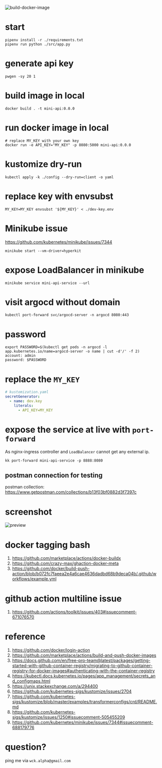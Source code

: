 ![build-docker-image](https://github.com/AlphaWong/mini-api/workflows/build-docker-image/badge.svg)

# start
```console
pipenv install -r ./requirements.txt
pipenv run python ./src/app.py
```

# generate api key
```console
pwgen -sy 20 1
```

# build image in local
```console
docker build . -t mini-api:0.0.0
```

# run docker image in local
```console
# replace MY_KEY with your own key
docker run -e API_KEY="MY_KEY" -p 8080:5000 mini-api:0.0.0
```

# kustomize dry-run
```console
kubectl apply -k ./config --dry-run=client -o yaml
```

# replace key with envsubst
```console
MY_KEY=MY_KEY envsubst '${MY_KEY}' < ./dev-key.env
```

# Minikube issue
https://github.com/kubernetes/minikube/issues/7344
```console
minikube start --vm-driver=hyperkit
```

# expose LoadBalancer in minikube
```console
minikube service mini-api-service --url
```

# visit argocd without domain
```console
kubectl port-forward svc/argocd-server -n argocd 8080:443
```

# password
```console
export PASSWORD=$(kubectl get pods -n argocd -l app.kubernetes.io/name=argocd-server -o name | cut -d'/' -f 2)
account: admin
password: $PASSWORD
```

# replace the `MY_KEY`
```yaml
# kustomization.yaml
secretGenerator:
  - name: dev.key
    literals:
      - API_KEY=MY_KEY
```

# expose the service at live with `port-forward`
As nginx-ingress controller and `LoadBalancer` cannot get any external ip.
```console
kk port-forward mini-api-service -p 8888:8080
```
## postman connection for testing
postman collection: https://www.getpostman.com/collections/b13f03bf0882d3f7397c

# screenshot
![preview](https://upload.cc/i1/2020/10/20/1K9FTv.png)

# docker tagging bash
1. https://github.com/marketplace/actions/docker-buildx
1. https://github.com/crazy-max/ghaction-docker-meta
1. https://github.com/docker/build-push-action/blob/b072fc7faeea2e4a6cae4636dadbd68b9deca04b/.github/workflows/example.yml

# github action multiline issue
1. https://github.com/actions/toolkit/issues/403#issuecomment-671076570

# reference
1. https://github.com/docker/login-action
1. https://github.com/marketplace/actions/build-and-push-docker-images
1. https://docs.github.com/en/free-pro-team@latest/packages/getting-started-with-github-container-registry/migrating-to-github-container-registry-for-docker-images#authenticating-with-the-container-registry
1. https://kubectl.docs.kubernetes.io/pages/app_management/secrets_and_configmaps.html
1. https://unix.stackexchange.com/a/294400
1. https://github.com/kubernetes-sigs/kustomize/issues/2704
1. https://github.com/kubernetes-sigs/kustomize/blob/master/examples/transformerconfigs/crd/README.md
1. https://github.com/kubernetes-sigs/kustomize/issues/1250#issuecomment-505455209
1. https://github.com/kubernetes/minikube/issues/7344#issuecomment-688179776

# question?
ping me via `wck.alpha@gmail.com`
